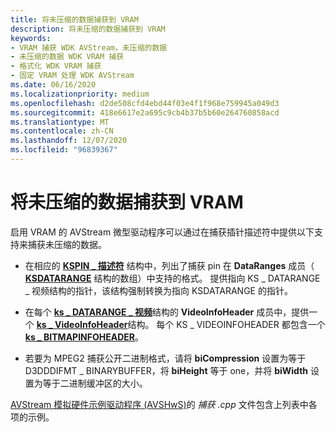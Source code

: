 ```yaml
---
title: 将未压缩的数据捕获到 VRAM
description: 将未压缩的数据捕获到 VRAM
keywords:
- VRAM 捕获 WDK AVStream，未压缩的数据
- 未压缩的数据 WDK VRAM 捕获
- 格式化 WDK VRAM 捕获
- 固定 VRAM 处理 WDK AVStream
ms.date: 06/16/2020
ms.localizationpriority: medium
ms.openlocfilehash: d2de508cfd4ebd44f03e4f1f968e759945a049d3
ms.sourcegitcommit: 418e6617e2a695c9cb4b37b5b60e264760858acd
ms.translationtype: MT
ms.contentlocale: zh-CN
ms.lasthandoff: 12/07/2020
ms.locfileid: "96839367"
---
```

# <a name="capturing-uncompressed-data-to-vram"></a>将未压缩的数据捕获到 VRAM

启用 VRAM 的 AVStream 微型驱动程序可以通过在捕获插针描述符中提供以下支持来捕获未压缩的数据。

- 在相应的 [**KSPIN \_ 描述符**](/windows-hardware/drivers/ddi/ks/ns-ks-kspin_descriptor) 结构中，列出了捕获 pin 在 **DataRanges** 成员（ [**KSDATARANGE**](/previous-versions/ff561658(v=vs.85)) 结构的数组）中支持的格式。 提供指向 KS \_ DATARANGE \_ 视频结构的指针，该结构强制转换为指向 KSDATARANGE 的指针。

- 在每个 [**ks \_ DATARANGE \_ 视频**](/windows-hardware/drivers/ddi/ksmedia/ns-ksmedia-tagks_datarange_video)结构的 **VideoInfoHeader** 成员中，提供一个 [**ks \_ VideoInfoHeader**](/windows-hardware/drivers/ddi/ksmedia/ns-ksmedia-tagks_videoinfoheader)结构。 每个 KS \_ VIDEOINFOHEADER 都包含一个 [**ks \_ BITMAPINFOHEADER**](/windows-hardware/drivers/ddi/ksmedia/ns-ksmedia-tagks_bitmapinfoheader)。

- 若要为 MPEG2 捕获公开二进制格式，请将 **biCompression** 设置为等于 D3DDDIFMT \_ BINARYBUFFER，将 **biHeight** 等于 one，并将 **biWidth** 设置为等于二进制缓冲区的大小。

[AVStream 模拟硬件示例驱动程序 (AVSHwS)](/samples/microsoft/windows-driver-samples/avstream-simulated-hardware-sample-driver-avshws/)的 *捕获 .cpp* 文件包含上列表中各项的示例。
